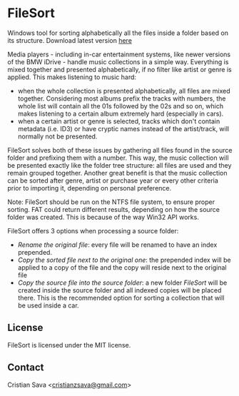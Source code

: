 # FileSort
Windows tool for sorting alphabetically all the files inside a folder based on its structure. Download latest version [here](/Build/)

Media players - including in-car entertainment systems, like newer versions of the BMW iDrive - handle music collections in a simple way. Everything is mixed together and presented alphabetically, if no filter like artist or genre is applied. This makes listening to music hard:

- when the whole collection is presented alphabetically, all files are mixed together. Considering most albums prefix the tracks with numbers, the whole list will contain all the 01s followed by the 02s and so on, which makes listening to a certain album extremely hard (especially in cars).
- when a certain artist or genre is selected, tracks which don't contain metadata (i.e. ID3) or have cryptic names instead of the artist/track, will normally not be presented.

FileSort solves both of these issues by gathering all files found in the source folder and prefixing them with a number. This way, the music collection will be presented exactly like the folder tree structure: all files are used and they remain grouped together. Another great benefit is that the music collection can be sorted after genre, artist or purchase year or every other criteria prior to importing it, depending on personal preference.

Note: FileSort should be run on the NTFS file system, to ensure proper sorting. FAT could return different results, depending on how the source folder was created. This is because of the way Win32 API works.

FileSort offers 3 options when processing a source folder:
- *Rename the original file*: every file will be renamed to have an index prepended.
- *Copy the sorted file next to the original one*: the prepended index will be applied to a copy of the file and the copy will reside next to the original file
- *Copy the source file into the source folder*: a new folder *FileSort* will be created inside the source folder and all indexed copies will be placed there. This is the recommended option for sorting a collection that will be used inside a car. 

## License
FileSort is licensed under the MIT license.

## Contact
Cristian Sava <<cristianzsava@gmail.com>>
